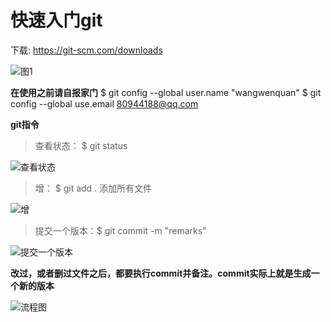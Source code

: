 # 快速入门git

下载: https://git-scm.com/downloads

![图1](https://github.com/wangwenquan1234/move-in-github/blob/master/img/01.png)

**在使用之前请自报家门**
$ git config --global user.name "wangwenquan"
$ git config --global use.email 80944188@qq.com

**git指令**
> 查看状态： $ git status

![查看状态](https://github.com/wangwenquan1234/move-in-github/blob/master/img/02.png)


> 增： $ git add . 添加所有文件

![增](https://github.com/wangwenquan1234/move-in-github/blob/master/img/03.png)

> 提交一个版本：$ git commit -m "remarks" 


![提交一个版本](https://github.com/wangwenquan1234/move-in-github/blob/master/img/04.png)

**改过，或者删过文件之后，都要执行commit并备注。commit实际上就是生成一个新的版本**

![流程图](https://github.com/wangwenquan1234/move-in-github/blob/master/img/05.png)
